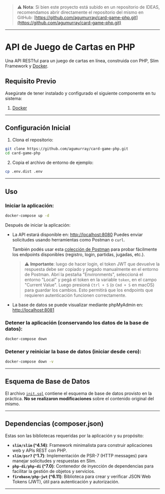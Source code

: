 > ⚠️ **Nota**: Si bien este proyecto está subido en un repositorio de IDEAS, recomendamos abrir directamente el repositorio del mismo en GitHub: [https://github.com/agumurray/card-game-php.git](https://github.com/agumurray/card-game-php.git)
---
# API de Juego de Cartas en PHP

Una API RESTful para un juego de cartas en línea, construida con PHP, Slim Framework y [Docker](https://www.docker.com/products/docker-desktop).

## Requisito Previo

Asegúrate de tener instalado y configurado el siguiente componente en tu sistema:

1. [Docker](https://www.docker.com/products/docker-desktop)

---

## Configuración Inicial

1. Clona el repositorio:

```bash
git clone https://github.com/agumurray/card-game-php.git
cd card-game-php
````

2. Copia el archivo de entorno de ejemplo:

```bash
cp .env.dist .env
```

---

## Uso

### Iniciar la aplicación:

```bash
docker-compose up -d
```

Después de iniciar la aplicación:

* La API estará disponible en: [http://localhost:8080](http://localhost:8080)
  Puedes enviar solicitudes usando herramientas como Postman o `curl`.

  También podés usar esta [colección de Postman](https://agustin-7610866.postman.co/workspace/Agustin's-Workspace~410d3a08-beda-4a71-8e6a-fc78d13e900c/collection/43658514-79d729d0-10a9-429b-83d5-e2097f882833?action=share&creator=43658514&active-environment=43658514-925d8b7a-8a96-4b2e-a068-d062fdada82e) para probar fácilmente los endpoints disponibles (registro, login, partidas, jugadas, etc.).

  > ⚠️ **Importante**: luego de hacer login, el token JWT que devuelve la respuesta debe ser copiado y pegado manualmente en el entorno de Postman.
  > Abrí la pestaña "Environments", seleccioná el entorno "Local" y pegá el token en la variable `token`, en el campo "Current Value".
  > Luego presioná `Ctrl + S` (o `Cmd + S` en macOS) para guardar los cambios.
  > Esto permitirá que los endpoints que requieren autenticación funcionen correctamente.

* La base de datos se puede visualizar mediante phpMyAdmin en: [http://localhost:8081](http://localhost:8081)

### Detener la aplicación (conservando los datos de la base de datos):

```bash
docker-compose down
```

### Detener y reiniciar la base de datos (iniciar desde cero):

```bash
docker-compose down -v
```

---

## Esquema de Base de Datos

El archivo [`init.sql`](init.sql) contiene el esquema de base de datos provisto en la práctica.
**No se realizaron modificaciones** sobre el contenido original del mismo.

---

## Dependencias (composer.json)

Estas son las bibliotecas requeridas por la aplicación y su propósito:

* **`slim/slim` (^4.14)**: Framework minimalista para construir aplicaciones web y APIs REST con PHP.
* **`slim/psr7` (^1.7)**: Implementación de PSR-7 (HTTP messages) para manejar solicitudes y respuestas en Slim.
* **`php-di/php-di` (^7.0)**: Contenedor de inyección de dependencias para facilitar la gestión de objetos y servicios.
* **`firebase/php-jwt` (^6.11)**: Biblioteca para crear y verificar JSON Web Tokens (JWT), útil para autenticación y autorización.

---
